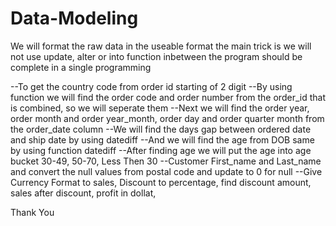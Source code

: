 # Data-Modeling
We will format the raw data in the useable format
the main trick is we will not use update, alter or into function inbetween
the program should be complete in a single programming

--To get the country code from order id starting of 2 digit
--By using function we will find the order code and order number from the order_id that is combined, so we will seperate them 
--Next we will find the order year, order month and order year_month, order day and order quarter month from the order_date column
--We will find the days gap between ordered date and ship date by using datediff
--And we will find the age from DOB same by using function datediff
--After finding age we will put the age into age bucket 30-49, 50-70, Less Then 30
--Customer First_name and Last_name and convert the null values from postal code and update to 0 for null 
--Give Currency Format to sales, Discount to percentage, find discount amount, sales after discount, profit in dollat, 

Thank You
